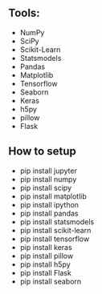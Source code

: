 ## Tools:
* NumPy
* SciPy
* Scikit-Learn
* Statsmodels
* Pandas
* Matplotlib
* Tensorflow
* Seaborn
* Keras
* h5py
* pillow
* Flask

## How to setup
* pip install jupyter
* pip install numpy
* pip install scipy
* pip install matplotlib
* pip install ipython
* pip install pandas
* pip install statsmodels
* pip install scikit-learn
* pip install tensorflow
* pip install keras
* pip install pillow
* pip install h5py
* pip install Flask
* pip install seaborn
